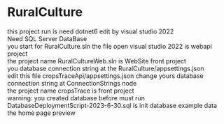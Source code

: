 # RuralCulture
this project run is need dotnet6 edit by visual studio 2022 <br/>
Need SQL Server DataBase <br/>
you start for RuralCulture.sln the file open visual studio 2022 is webapi project <br/>
the project name RuralCultureWeb.sln is WebSite front project <br/>
you database connection string at the RuralCulture/appsettings.json <br/>
edit this file cropsTraceApi/appsettings.json change yours database connection string at ConnectionStrings node <br/>
the project name cropsTrace is front project <br/>
warning: you created database before must run DatabaseDeploymentScript-2023-6-30.sql is init database example data <br/>
the home page preview <br/>
